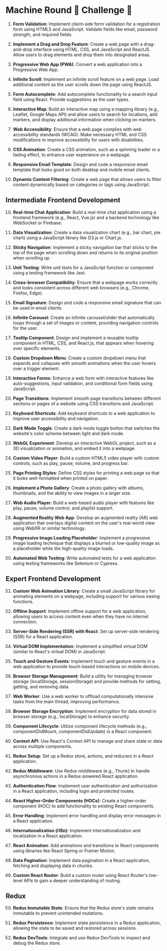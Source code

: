 # Machine Round 🧠 Challenge 🎯


1. **Form Validation**: Implement client-side form validation for a registration form using HTML5 and JavaScript. Validate fields like email, password strength, and required fields.

2. **Implement a Drag and Drop Feature**: Create a web page with a drag-and-drop interface using HTML, CSS, and JavaScript and ReactJS. Allow users to drag elements and drop them into designated areas.

3. **Progressive Web App (PWA)**: Convert a web application into a Progressive Web App.

4. **Infinite Scroll**: Implement an infinite scroll feature on a web page. Load additional content as the user scrolls down the page using ReactJS.

5. **Form Autocomplete**: Add autocomplete functionality to a search input field using React. Provide suggestions as the user types.

6. **Interactive Map**: Build an interactive map using a mapping library (e.g., Leaflet, Google Maps API) and allow users to search for locations, add markers, and display additional information when clicking on markers.

7. **Web Accessibility**: Ensure that a web page complies with web accessibility standards (WCAG). Make necessary HTML and CSS modifications to improve accessibility for users with disabilities.

8. **CSS Animation**: Create a CSS animation, such as a spinning loader or a fading effect, to enhance user experience on a webpage.

9. **Responsive Email Template**: Design and code a responsive email template that looks good on both desktop and mobile email clients.

10. **Dynamic Content Filtering**: Create a web page that allows users to filter content dynamically based on categories or tags using JavaScript.


## Intermediate Frontend Development

10. **Real-time Chat Application**: Build a real-time chat application using a frontend framework (e.g., React, Vue.js) and a backend technology like WebSocket or Firebase.

11. **Data Visualization**: Create a data visualization chart (e.g., bar chart, pie chart) using a JavaScript library like D3.js or Chart.js.

12. **Sticky Navigation**: Implement a sticky navigation bar that sticks to the top of the page when scrolling down and returns to its original position when scrolling up.

13. **Unit Testing**: Write unit tests for a JavaScript function or component using a testing framework like Jest.

14. **Cross-browser Compatibility**: Ensure that a webpage works correctly and looks consistent across different web browsers (e.g., Chrome, Firefox, Edge).

15. **Email Signature**: Design and code a responsive email signature that can be used in email clients.

16. **Infinite Carousel**: Create an infinite carousel/slider that automatically loops through a set of images or content, providing navigation controls for the user.

17. **Tooltip Component**: Design and implement a reusable tooltip component in HTML, CSS, and React.js, that appears when hovering over specific elements.

18. **Custom Dropdown Menu**: Create a custom dropdown menu that expands and collapses with smooth animations when the user hovers over a trigger element.

19. **Interactive Forms**: Enhance a web form with interactive features like auto-suggestions, input validation, and conditional form fields using JavaScript.

20. **Page Transitions**: Implement smooth page transitions between different sections or pages of a website using CSS transitions and JavaScript.

21. **Keyboard Shortcuts**: Add keyboard shortcuts to a web application to improve user accessibility and navigation.

22. **Dark Mode Toggle**: Create a dark mode toggle button that switches the website's color scheme between light and dark mode.

23. **WebGL Experiment**: Develop an interactive WebGL project, such as a 3D visualization or animation, and embed it into a webpage.

24. **Custom Video Player**: Build a custom HTML5 video player with custom controls, such as play, pause, volume, and progress bar.

25. **Page Printing Styles**: Define CSS styles for printing a web page so that it looks well-formatted when printed on paper.

26. **Implement a Photo Gallery**: Create a photo gallery with albums, thumbnails, and the ability to view images in a larger size.

27. **Web Audio Player**: Build a web-based audio player with features like play, pause, volume control, and playlist support.

28. **Augmented Reality Web App**: Develop an augmented reality (AR) web application that overlays digital content on the user's real-world view using WebXR or similar technology.

29. **Progressive Image Loading Placeholder**: Implement a progressive image loading technique that displays a blurred or low-quality image as a placeholder while the high-quality image loads.

30. **Automated Web Testing**: Write automated tests for a web application using testing frameworks like Selenium or Cypress.

## Expert Frontend Development

31. **Custom Web Animation Library**: Create a small JavaScript library for animating elements on a webpage, including support for various easing functions.

32. **Offline Support**: Implement offline support for a web application, allowing users to access content even when they have no internet connection.

33. **Server-Side Rendering (SSR) with React**: Set up server-side rendering (SSR) for a React application.

34. **Virtual DOM Implementation**: Implement a simplified virtual DOM (similar to React's virtual DOM) in JavaScript.

35. **Touch and Gesture Events**: Implement touch and gesture events in a web application to provide touch-based interactions on mobile devices.

36. **Browser Storage Management**: Build a utility for managing browser storage (localStorage, sessionStorage) and provide methods for setting, getting, and removing data.

37. **Web Worker**: Use a web worker to offload computationally intensive tasks from the main thread, improving performance.

38. **Browser Storage Encryption**: Implement encryption for data stored in browser storage (e.g., localStorage) to enhance security.

39. **Component Lifecycle**: Utilize component lifecycle methods (e.g., componentDidMount, componentDidUpdate) in a React component.


40. **Context API**: Use React's Context API to manage and share state or data across multiple components.

41. **Redux Setup**: Set up a Redux store, actions, and reducers in a React application.


42. **Redux Middleware**: Use Redux middleware (e.g., Thunk) to handle asynchronous actions in a Redux-powered React application.

43. **Authentication Flow**: Implement user authentication and authorization in a React application, including login and protected routes.

44. **React Higher-Order Components (HOCs)**: Create a higher-order component (HOC) to add functionality to existing React components.

45. **Error Handling**: Implement error handling and display error messages in a React application.


46. **Internationalization (i18n)**: Implement internationalization and localization in a React application.

47. **React Animation**: Add animations and transitions to React components using libraries like React Spring or Framer Motion.

48. **Data Pagination**: Implement data pagination in a React application, fetching and displaying data in chunks.

49. **Custom React Router**: Build a custom router using React Router's low-level APIs to gain a deeper understanding of routing.

## Redux

50. **Redux Immutable State**: Ensure that the Redux store's state remains immutable to prevent unintended mutations.

51. **Redux Persistence**: Implement state persistence in a Redux application, allowing the state to be saved and restored across sessions.

52. **Redux DevTools**: Integrate and use Redux DevTools to inspect and debug the Redux store.
